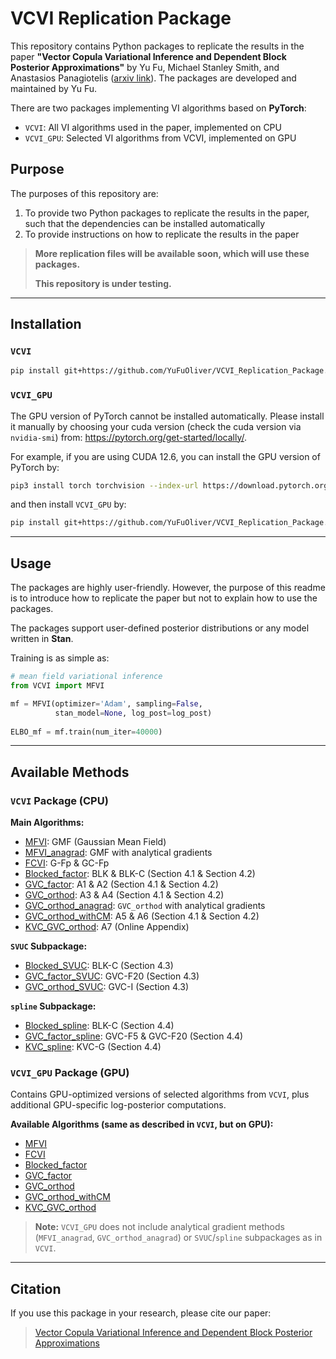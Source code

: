 # VCVI Replication Package

This repository contains Python packages to replicate the results in the paper **"Vector Copula Variational Inference and Dependent Block Posterior Approximations"** by Yu Fu, Michael Stanley Smith, and Anastasios Panagiotelis ([arxiv link](https://arxiv.org/abs/2503.01072)). The packages are developed and maintained by Yu Fu.

There are two packages implementing VI algorithms based on **PyTorch**:
- `VCVI`: All VI algorithms used in the paper, implemented on CPU
- `VCVI_GPU`: Selected VI algorithms from VCVI, implemented on GPU

## Purpose

The purposes of this repository are:
1. To provide two Python packages to replicate the results in the paper, such that the dependencies can be installed automatically
2. To provide instructions on how to replicate the results in the paper

> **More replication files will be available soon, which will use these packages.**
> 
> **This repository is under testing.**

---

## Installation

### `VCVI`

```bash
pip install git+https://github.com/YuFuOliver/VCVI_Replication_Package.git#subdirectory=VCVI
```

### `VCVI_GPU`
The GPU version of PyTorch cannot be installed automatically. Please install it manually by choosing your cuda version (check the cuda version via `nvidia-smi`) from: https://pytorch.org/get-started/locally/.

For example, if you are using CUDA 12.6, you can install the GPU version of PyTorch by:
```bash
pip3 install torch torchvision --index-url https://download.pytorch.org/whl/cu126
```

and then install `VCVI_GPU` by:
```bash
pip install git+https://github.com/YuFuOliver/VCVI_Replication_Package.git#subdirectory=VCVI_GPU
```

---

## Usage
The packages are highly user-friendly. However, the purpose of this readme is to introduce how to replicate the paper but not to explain how to use the packages.

The packages support user-defined posterior distributions or any model written in **Stan**.

Training is as simple as:
```python
# mean field variational inference
from VCVI import MFVI

mf = MFVI(optimizer='Adam', sampling=False,
          stan_model=None, log_post=log_post)
          
ELBO_mf = mf.train(num_iter=40000)
```

---

## Available Methods

### `VCVI` Package (CPU)

**Main Algorithms:**
- [MFVI](https://github.com/YuFuOliver/VCVI_Replication_Package/blob/main/VCVI/MFVI.py): GMF (Gaussian Mean Field)
- [MFVI_anagrad](https://github.com/YuFuOliver/VCVI_Replication_Package/blob/main/VCVI/MFVI_anagrad.py): GMF with analytical gradients
- [FCVI](https://github.com/YuFuOliver/VCVI_Replication_Package/blob/main/VCVI/FCVI.py): G-Fp & GC-Fp
- [Blocked_factor](https://github.com/YuFuOliver/VCVI_Replication_Package/blob/main/VCVI/Blocked_factor.py): BLK & BLK-C (Section 4.1 & Section 4.2)
- [GVC_factor](https://github.com/YuFuOliver/VCVI_Replication_Package/blob/main/VCVI/GVC_factor.py): A1 & A2 (Section 4.1 & Section 4.2)
- [GVC_orthod](https://github.com/YuFuOliver/VCVI_Replication_Package/blob/main/VCVI/GVC_orthod.py): A3 & A4 (Section 4.1 & Section 4.2)
- [GVC_orthod_anagrad](https://github.com/YuFuOliver/VCVI_Replication_Package/blob/main/VCVI/GVC_orthod_anagrad.py): `GVC_orthod` with analytical gradients
- [GVC_orthod_withCM](https://github.com/YuFuOliver/VCVI_Replication_Package/blob/main/VCVI/GVC_orthod_withCM.py): A5 & A6 (Section 4.1 & Section 4.2)
- [KVC_GVC_orthod](https://github.com/YuFuOliver/VCVI_Replication_Package/blob/main/VCVI/KVC_GVC_orthod.py): A7 (Online Appendix)

**`SVUC` Subpackage:**
- [Blocked_SVUC](https://github.com/YuFuOliver/VCVI_Replication_Package/blob/main/VCVI/SVUC/Blocked_SVUC.py): BLK-C (Section 4.3)
- [GVC_factor_SVUC](https://github.com/YuFuOliver/VCVI_Replication_Package/blob/main/VCVI/SVUC/GVC_factor_SVUC.py): GVC-F20 (Section 4.3)
- [GVC_orthod_SVUC](https://github.com/YuFuOliver/VCVI_Replication_Package/blob/main/VCVI/SVUC/GVC_orthod_SVUC.py): GVC-I (Section 4.3)


**`spline` Subpackage:**
- [Blocked_spline](https://github.com/YuFuOliver/VCVI_Replication_Package/blob/main/VCVI/spline/Blocked_spline.py): BLK-C (Section 4.4)
- [GVC_factor_spline](https://github.com/YuFuOliver/VCVI_Replication_Package/blob/main/VCVI/spline/GVC_factor_spline.py): GVC-F5 & GVC-F20 (Section 4.4)
- [KVC_spline](https://github.com/YuFuOliver/VCVI_Replication_Package/blob/main/VCVI/spline/KVC_spline.py): KVC-G (Section 4.4)

### `VCVI_GPU` Package (GPU)

Contains GPU-optimized versions of selected algorithms from `VCVI`, plus additional GPU-specific log-posterior computations.

**Available Algorithms (same as described in `VCVI`, but on GPU):**
- [MFVI](https://github.com/YuFuOliver/VCVI_Replication_Package/blob/main/VCVI_GPU/MFVI.py)
- [FCVI](https://github.com/YuFuOliver/VCVI_Replication_Package/blob/main/VCVI_GPU/FCVI.py)
- [Blocked_factor](https://github.com/YuFuOliver/VCVI_Replication_Package/blob/main/VCVI_GPU/Blocked_factor.py)
- [GVC_factor](https://github.com/YuFuOliver/VCVI_Replication_Package/blob/main/VCVI_GPU/GVC_factor.py)
- [GVC_orthod](https://github.com/YuFuOliver/VCVI_Replication_Package/blob/main/VCVI_GPU/GVC_orthod.py)
- [GVC_orthod_withCM](https://github.com/YuFuOliver/VCVI_Replication_Package/blob/main/VCVI_GPU/GVC_orthod_withCM.py)
- [KVC_GVC_orthod](https://github.com/YuFuOliver/VCVI_Replication_Package/blob/main/VCVI_GPU/KVC_GVC_orthod.py)

> **Note:** `VCVI_GPU` does not include analytical gradient methods (`MFVI_anagrad`, `GVC_orthod_anagrad`) or `SVUC`/`spline` subpackages as in `VCVI`.

---


## Citation

If you use this package in your research, please cite our paper:  
> [Vector Copula Variational Inference and Dependent Block Posterior Approximations](https://arxiv.org/abs/2503.01072)
